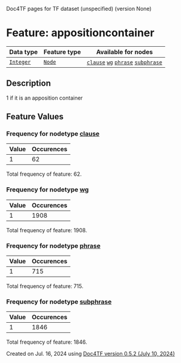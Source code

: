 Doc4TF pages for TF dataset (unspecified) (version None)
# Feature: appositioncontainer
Data type|Feature type|Available for nodes
---|---|---
[`Integer`](featuresbydatatype.md#integer)|[`Node`](featuresbytype.md#node)| [`clause`](featuresbynodetype.md#clause)  [`wg`](featuresbynodetype.md#wg)  [`phrase`](featuresbynodetype.md#phrase)  [`subphrase`](featuresbynodetype.md#subphrase) 
## Description
1 if it is an apposition container
## Feature Values
### Frequency for nodetype [clause](featuresbynodetype.md#clause)
Value|Occurences
---|---
1|62

Total frequency of feature: 62.
 ### Frequency for nodetype [wg](featuresbynodetype.md#wg)
Value|Occurences
---|---
1|1908

Total frequency of feature: 1908.
 ### Frequency for nodetype [phrase](featuresbynodetype.md#phrase)
Value|Occurences
---|---
1|715

Total frequency of feature: 715.
 ### Frequency for nodetype [subphrase](featuresbynodetype.md#subphrase)
Value|Occurences
---|---
1|1846

Total frequency of feature: 1846.
  

Created on Jul. 16, 2024 using [Doc4TF version 0.5.2 (July 10, 2024)](https://github.com/tonyjurg/Doc4TF/blob/main/CreateFeatureDoc.ipynb) 